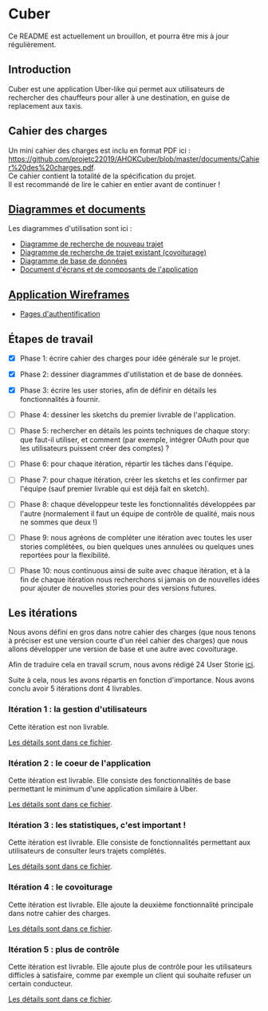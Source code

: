 # Cuber

Ce README est actuellement un brouillon, et pourra être mis à jour régulièrement.
## Introduction
Cuber est une application Uber-like qui permet aux utilisateurs de rechercher des chauffeurs pour aller à une destination, en guise de replacement aux taxis.

## Cahier des charges
Un mini cahier des charges est inclu en format PDF ici : https://github.com/projetc22019/AHOKCuber/blob/master/documents/Cahier%20des%20charges.pdf.  
Ce cahier contient la totalité de la spécification du projet.    
Il est recommandé de lire le cahier en entier avant de continuer !  

## [Diagrammes et documents](https://github.com/projetc22019/AHOKCuber/tree/master/documents)
Les diagrammes d'utilisation sont ici : 
* [Diagramme de recherche de nouveau trajet](https://github.com/projetc22019/AHOKCuber/blob/master/documents/diagramme%20de%20recherche%20-%20nouveau%20trajet.png)
* [Diagramme de recherche de trajet existant (covoiturage)](https://github.com/projetc22019/AHOKCuber/blob/master/documents/diagramme%20de%20recherche%20-%20partage%20de%20trajet.png)
* [Diagramme de base de données](https://github.com/projetc22019/AHOKCuber/blob/master/documents/database.png)
* [Document d'écrans et de composants de l'application](documents/ecrans-composants.pdf)  

## [Application Wireframes](https://github.com/projetc22019/AHOKCuber/tree/master/documents/sketching)
* [Pages d'authentification](https://github.com/projetc22019/AHOKCuber/tree/master/documents/sketching/authentication)

## Étapes de travail
- [x] Phase 1: écrire cahier des charges pour idée générale sur le projet. 

- [x] Phase 2: dessiner diagrammes d'utilistation et de base de données.

- [x] Phase 3: écrire les user stories, afin de définir en détails les fonctionnalités à fournir.

- [ ] Phase 4: dessiner les sketchs du premier livrable de l'application.   

- [ ] Phase 5: rechercher en détails les points techniques de chaque story: que faut-il utiliser, et comment (par exemple, intégrer OAuth pour que les utilisateurs puissent créer des comptes) ?

- [ ] Phase 6: pour chaque itération, répartir les tâches dans l'équipe.

- [ ] Phase 7: pour chaque itération, créer les sketchs et les confirmer par l'équipe (sauf premier livrable qui est déjà fait en sketch).     

- [ ] Phase 8: chaque développeur teste les fonctionnalités développées par l'autre (normalement il faut un équipe de contrôle de qualité, mais nous ne sommes que deux !)

- [ ] Phase 9: nous agréons de compléter une itération avec toutes les user stories complétées, ou bien quelques unes annulées ou quelques unes reportées pour la flexibilité.

- [ ] Phase 10: nous continuous ainsi de suite avec chaque itération, et à la fin de chaque itération nous recherchons si jamais on de nouvelles idées pour ajouter de nouvelles stories pour des versions futures.

## Les itérations 
Nous avons défini en gros dans notre cahier des charges (que nous tenons à préciser est une version courte d'un réel cahier des charges) que nous allons développer une version de base et une autre avec covoiturage.  

Afin de traduire cela en travail scrum, nous avons rédigé 24 User Storie [ici](UserStories.md).

Suite à cela, nous les avons répartis en fonction d'importance. Nous avons conclu avoir 5 itérations dont 4 livrables.  

### Itération 1 : la gestion d'utilisateurs
Cette itération est non livrable.  

[Les détails sont dans ce fichier](iterations/1.md).

### Itération 2 : le coeur de l'application 
Cette itération est livrable. Elle consiste des fonctionnalités de base permettant le minimum d'une application similaire à Uber.

[Les détails sont dans ce fichier](iterations/2.md).

### Itération 3 : les statistiques, c'est important !
Cette itération est livrable. Elle consiste de fonctionnalités permettant aux utilisateurs de consulter leurs trajets complétés.  

[Les détails sont dans ce fichier](iterations/3.md).

### Itération 4 : le covoiturage
Cette itération est livrable. Elle ajoute la deuxième fonctionnalité principale dans notre cahier des charges.  

[Les détails sont dans ce fichier](iterations/4.md).

### Itération 5 : plus de contrôle
Cette itération est livrable. Elle ajoute plus de contrôle pour les utilisateurs difficles à satisfaire, comme par exemple un client qui souhaite refuser un certain conducteur.  

[Les détails sont dans ce fichier](iterations/5.md).  
